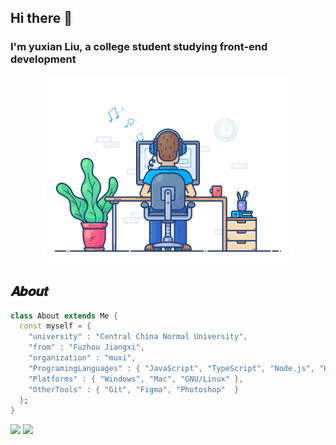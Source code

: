 ## Hi there 👋
### I'm yuxian Liu, a college student studying front-end development

<div align="center" width="50">
    <img src="https://github.com/lyxaaaa/lyxaaaa/blob/main/developer.gif" alt="developer" width="400" height="300"/>
</div>

## 𝑨𝒃𝒐𝒖𝒕

```dart
class About extends Me { 
  const myself = {  
    "university" : "Central China Normal University",
    "from" : "Fuzhou Jiangxi",
    "organization" : "muxi",
    "ProgramingLanguages" : { "JavaScript", "TypeScript", "Node.js", "HTML", "CSS", "Python", "C++" },
    "Platforms" : { "Windows", "Mac", "GNU/Linux" },
    "OtherTools" : { "Git", "Figma", "Photoshop"  }
  };
}
```

<div>
  <img align="top" width="45%" src="https://github-readme-stats.vercel.app/api/top-langs/?username=lyxaaaa&layout=compact&hide_border=true"/>
  <img align="top" width="45%" src="https://github-readme-stats.vercel.app/api?username=lyxaaaa&show_icons=true&include_all_commits=true&count_private=true&hide_border=true"/>
</div>